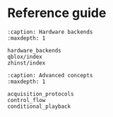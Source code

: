 # Reference guide

```{toctree}
:caption: Hardware backends
:maxdepth: 1

hardware_backends
qblox/index
zhinst/index
```

```{toctree}
:caption: Advanced concepts
:maxdepth: 1

acquisition_protocols
control_flow
conditional_playback
```

